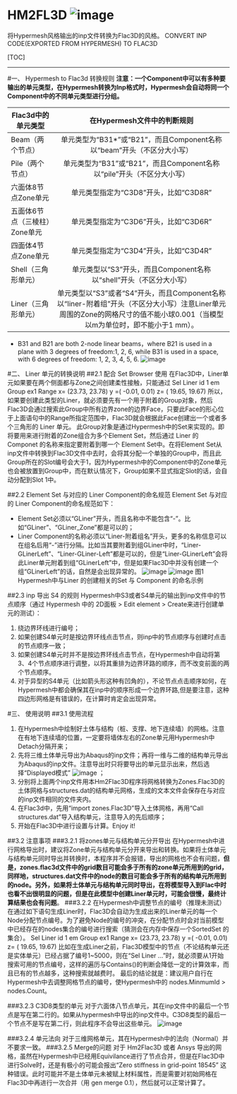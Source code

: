 # HM2FL3D   ![image](https://github.com/zfybs/HM2FL3D/blob/master/HM2FL3D/Pictures/Hm2Flac3D_64.png)
将Hypermesh风格输出的inp文件转换为Flac3D的风格。 CONVERT INP CODE(EXPORTED FROM HYPERMESH) TO FLAC3D

[TOC]

****************

#一、 Hypermesh to Flac3d 转换规则
 __注意：一个Component中可以有多种要输出的单元类型，在Hypermesh转换为Inp格式时，Hypermesh会自动将同一个Component中的不同单元类型进行分组。__

 | Flac3d中的单元类型    | 在Hypermesh文件中的判断规则 | 
|-----------------------|:---------------:| 
|Beam（两个节点）|单元类型为“B31*”或“B21”，而且Component名称以“beam”开头（不区分大小写）|
|Pile（两个节点）|单元类型为“B31”或“B21”，而且Component名称以“pile”开头（不区分大小写）|
|六面体8节点Zone单元|单元类型指定为“C3D8”开头，比如“C3D8R”|
|五面体6节点（三棱柱）Zone单元|单元类型指定为“C3D6”开头，比如“C3D6R”|
|四面体4节点Zone单元|单元类型指定为“C3D4”开头，比如“C3D4R”|
|Shell（三角形单元）|单元类型以“S3”开头，而且Component名称以“shell”开头（不区分大小写）|
|Liner（三角形单元）|单元类型以“S3”或者“S4”开头，而且Component名称以“liner-附着组”开头（不区分大小写）注意Liner单元周围的Zone的网格尺寸的值不能小球0.001（当模型以m为单位时，即不能小于1 mm）。|
 * B31 and B21 are both 2-node linear beams，where B21 is used in a plane with 3 degrees of freedom:1, 2, 6, while B31 is used in a space, with 6 degrees of freedom: 1, 2, 3, 4, 5, 6.
![image](https://github.com/zfybs/HM2FL3D/blob/master/HM2FL3D/Pictures/HM2Flac3D转换规则.png) 


#二、 Liner 单元的转换说明
##2.1 配合 Set Browser 使用
在Flac3D中，Liner单元如果要在两个侧面都与Zone之间创建柔性接触，只能通过
Sel Liner id 1 em Group ex1 Range x= (23.73, 23.78) y =( -0.01, 0.01)  z= ( 19.65, 19.67)
所以，如果要创建此类型的Liner，就必须要先有一个用于附着的Group对象，然后Flac3D会通过搜索此Group中所有边界zone的边界Face，只要此Face的形心位于上面语句中的Range所指定范围中，Flac3D就会根据此Face创建出一个或者多个三角形的 Liner 单元。
此Group对象是通过Hypermesh中的Set来实现的。即将要用来进行附着的Zone组合为多个Element Set，然后通过 Liner 的 Componet 的名称来指定要附着到哪一个 Element Set中。在将Element Set从inp文件中转换到Flac3D文件中去时，会将其分配一个单独的Group中，而且此Group所在的Slot编号会大于1，因为Hypermesh中的Component中的Zone单元也会被放置到Group中，而在默认情况下，Group如果不显式指定Slot的话，会自动分配到Slot 1中。

##2.2 Element Set 与对应的 Liner Component的命名规范
Element Set 与对应的 Liner Component的命名规范如下：
-	Element Set必须以“GLiner”开头，而且名称中不能包含“-”。比如“GLiner”、“GLiner_Zone”都是可以的；
-	Liner Component的名称必须以“Liner-附着组名”开头，更多的名称信息可以在组名后用“-”进行分隔。比如当其要附着到组GLiner中时，“Liner-GLinerLeft”、“Liner-GLiner-Left”都是可以的，但是“Liner-GLinerLeft”会将此Liner单元附着到组“GLinerLeft”中，但是如果Flac3D中并没有创建一个组“GLinerLeft”的话，自然是会出现异常的。
   ![image](https://github.com/zfybs/HM2FL3D/blob/master/HM2FL3D/Pictures/LinerSet.png) ![image](https://github.com/zfybs/HM2FL3D/blob/master/HM2FL3D/Pictures/LinerComponent.png) 
图1 Hypermesh中与Liner 的创建相关的Set 与 Component 的命名示例


##2.3 inp 导出 S4 的规则
Hypermesh中S3或者S4单元的输出到inp文件中的节点顺序（通过 Hypermesh 中的 2D面板 > Edit element > Create来进行创建单元的测试）：
1. 绕边界环线进行编号；
2. 如果创建S4单元时是按边界环线点击节点，则inp中的节点顺序与创建时点击的节点顺序一致；
3. 如果创建S4单元时并不是按边界环线点击节点，在Hypermesh中自动将第3、4个节点顺序进行调整，以将其重排为边界环路的顺序，而不改变前面的两个节点顺序。
4. 对于异型的S4单元（比如箭头形这种有凹角的），不论节点点击顺序如何，在Hypermesh中都会确保其在inp中的顺序形成一个边界环路,但是要注意，这种四边形网格是有错误的，在计算时肯定会出现异常。

#三、 使用说明
##3.1 使用流程

1.	在Hypermesh中绘制好土体与结构（桩、支撑、地下连续墙）的网格。注意在有地下连续墙的位置，一定要将墙体左右的Zone单元用Hypermesh中Detach分隔开来；
2.	先将三维土体单元导出为Abaqus的inp文件；再将一维与二维的结构单元导出为Abaqus的inp文件。注意导出时只将要导出的单元显示出来，然后选择“Displayed模式” ![image](https://github.com/zfybs/HM2FL3D/blob/master/HM2FL3D/Pictures/Export.png)  ；
3.	分别将上面两个inp文件用本Hm2Flac3D程序将网格转换为Zones.Flac3D的土体网格与structures.dat的结构单元网格，生成的文本文件会保存在与对应的inp文件相同的文件夹内。
4.	在Flac3d中，先用“import zones.Flac3D”导入土体网格，再用“Call structures.dat”导入结构单元，注意导入的先后顺序；
5.	开始在Flac3D中进行设置与计算。Enjoy it!

##3.2 注意事项
###3.2.1 将zones单元与结构单元分开导出
在Hypermesh中进行网格导出时，建议将Zone单元与结构单元分开来导出和转换。如果将土体单元与结构单元同时导出并转换时，本程序并不会报错，导出的网格也不会有问题，__但是，zones.flac3d文件中的grid数目可能会多于所有的zone单元所用到的grid，同样地，structures.dat文件中的node的数目可能会多于所有的结构单元所用到的node。另外，如果将土体单元与结构单元同时导出，在将模型导入到Flac中时也看不出很明显的问题，但是在此模型中创建Liner单元时，可能会很慢，最终计算结果也会有问题__。
###3.2.2 在Hypermesh中调整节点的编号（推理未测试）
在通过如下语句生成Liner时，Flac3D会自动为生成出来的Liner单元的每一个Node分配节点编号。为了避免Node的编号的冲突，在分配节点时会对当前模型中已经存在的nodes集合的编号进行搜索（猜测会在内存中保存一个SortedSet<UInt64> 的集合）。
Sel Liner id 1 em Group ex1 Range x= (23.73, 23.78) y =( -0.01, 0.01)  z= ( 19.65, 19.67)
比如在生成Liner之前，Flac3D模型中的节点（不论结构单元还是实体单元）已经占据了编号1~5000，则在“Sel Liner …”时，就必须要从1开始搜索可用的节点编号，这样的遍历与Contains()的判断会降低一定的计算效率，而且已有的节点越多，这种搜索就越费时。
最后的结论就是：建议用户自行在Hypermesh中去调整网格节点的编号，使Hypermesh中的 nodes.MinmumId > nodes.Count。

###3.2.3 C3D8类型的单元
对于六面体八节点单元，其在inp文件中的最后一个节点是写在第二行的。如果从hypermesh中导出的inp文件中。C3D8类型的最后一个节点不是写在第二行，则此程序不会导出这些单元。
![image](https://github.com/zfybs/HM2FL3D/blob/master/HM2FL3D/Pictures/inp文件中C3D8类型节点格式.png) 

###3.2.4 单元法向
对于三维网格单元，其在Hypermesh中的法向（Normal）并不要求一致。
###3.2.5 Merge的问题
对于 Hm2Flac3D 或者 Ansys 导出的网格，虽然在Hypermesh中已经用Equivilance进行了节点合并，但是在Flac3D中进行Solve时，还是有极小的可能会报出“Zero stiffness in grid-point 18545” 这种错误。此时可能并不是土体单元未被赋上材料属性，而是需要对初始网格在Flac3D中再进行一次合并（用 gen merge 0.1），然后就可以正常计算了。